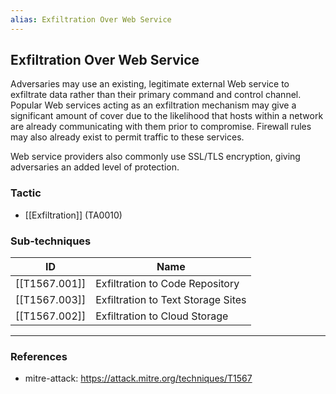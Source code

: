 ```yaml
---
alias: Exfiltration Over Web Service
---
```


## Exfiltration Over Web Service

Adversaries may use an existing, legitimate external Web service to exfiltrate data rather than their primary command and control channel. Popular Web services acting as an exfiltration mechanism may give a significant amount of cover due to the likelihood that hosts within a network are already communicating with them prior to compromise. Firewall rules may also already exist to permit traffic to these services.

Web service providers also commonly use SSL/TLS encryption, giving adversaries an added level of protection.


### Tactic

- [[Exfiltration]] (TA0010)

### Sub-techniques

| ID | Name |
| --- | --- |
| [[T1567.001]] | Exfiltration to Code Repository |
| [[T1567.003]] | Exfiltration to Text Storage Sites |
| [[T1567.002]] | Exfiltration to Cloud Storage |


---
### References

- mitre-attack: https://attack.mitre.org/techniques/T1567

